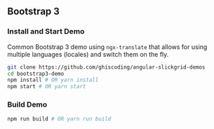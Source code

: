 ## Bootstrap 3 
### Install and Start Demo
Common Bootstrap 3 demo using `ngx-translate` that allows for using multiple languages (locales) and switch them on the fly.
```bash
git clone https://github.com/ghiscoding/angular-slickgrid-demos
cd bootstrap3-demo
npm install # OR yarn install
npm start # OR yarn start
```

### Build Demo
```bash
npm run build # OR yarn run build
```